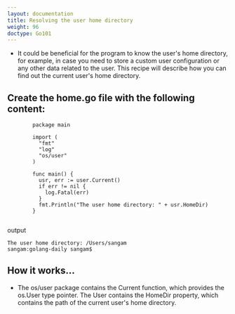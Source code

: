 ```yaml
---
layout: documentation
title: Resolving the user home directory 
weight: 96
doctype: Go101
---
```



- It could be beneficial for the program to know the user's home directory, for example, in case you need to store a custom user configuration or any other data related to the user. 
This recipe will describe how you can find out the current user's home directory.

## Create the home.go file with the following content:
```
        package main

        import (
          "fmt"
          "log"
          "os/user"
        )

        func main() {
          usr, err := user.Current()
          if err != nil {
            log.Fatal(err)
          }
          fmt.Println("The user home directory: " + usr.HomeDir)
        }


```
output
```sangam:golang-daily sangam$ go run home.go 
The user home directory: /Users/sangam
sangam:golang-daily sangam$ 

```
## How it works...

- The os/user package contains the  Current function, which provides the os.User type pointer. The User contains the HomeDir property, which contains the path of the current user's home directory. 
